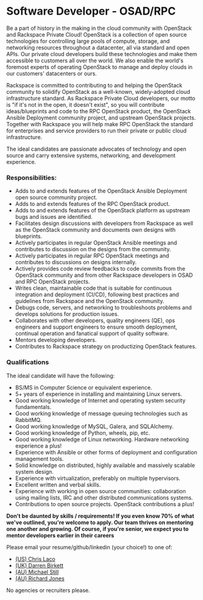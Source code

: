 # Software Developer - OSAD/RPC

Be a part of history in the making in the cloud community with OpenStack and Rackspace
Private Cloud! OpenStack is a collection of open source technologies for
controlling large pools of compute, storage, and networking resources throughout
a datacenter, all via standard and open APIs. Our private cloud developers
build these technologies and make them accessible to customers all over the
world. We also enable the world's foremost experts of operating OpenStack to
manage and deploy clouds in our customers' datacenters or ours.

Rackspace is committed to contributing to and helping the OpenStack community
to solidify OpenStack as a well-known, widely-adopted cloud infrastructure
standard. As Rackspace Private Cloud developers, our motto is "if it's not in the
open, it doesn't exist", so you will contribute ideas/blueprints and code to the
RPC OpenStack product, the OpenStack Ansible Deployment community project, and
upstream OpenStack projects. Together with Rackspace you will help make RPC
OpenStack the standard for enterprises and service providers to run their
private or public cloud infrastructure.

The ideal candidates are passionate advocates of technology and open source
and carry extensive systems, networking, and development experience.

### Responsibilities:

- Adds to and extends features of the OpenStack Ansible Deployment open source community project.
- Adds to and extends features of the RPC OpenStack product.
- Adds to and extends features of the OpenStack platform as upstream bugs and issues are identified.
- Facilitates design discussions with developers from Rackspace as well as the OpenStack community and documents own designs with blueprints.
- Actively participates in regular OpenStack Ansible meetings and contributes to discussion on the designs from the community.
- Actively participates in regular RPC OpenStack meetings and contributes to discussions on designs internally.
- Actively provides code review feedbacks to code commits from the OpenStack community and from other Rackspace developers in OSAD and RPC OpenStack projects.
- Writes clean, maintainable code that is suitable for continuous integration and deployment (CI/CD), following best practices and guidelines from Rackspace and the OpenStack community.
- Debugs code, servers, and networking to troubleshoots problems and develops solutions for production issues.
- Collaborates with other developers, quality engineers (QE), ops engineers and support engineers to ensure smooth deployment, continual operation and fanatical support of quality software.
- Mentors developing developers.
- Contributes to Rackspace strategy on productizing OpenStack features.

### Qualifications

The ideal candidate will have the following:

- BS/MS in Computer Science or equivalent experience.
- 5+ years of experience in installing and maintaining Linux servers.
- Good working knowledge of Internet and operating system security fundamentals.
- Good working knowledge of message queuing technologies such as RabbitMQ.
- Good working knowledge of MySQL, Galera, and SQLAlchemy.
- Good working knowledge of Python, wheels, pip, etc.
- Good working knowledge of Linux networking. Hardware networking experience a plus!
- Experience with Ansible or other forms of deployment and configuration management tools.
- Solid knowledge on distributed, highly available and massively scalable system design.
- Experience with virtualization, preferably on multiple hypervisors.
- Excellent written and verbal skills.
- Experience with working in open source communities: collaboration using mailing lists, IRC and other distributed communications systems.
- Contributions to open source projects. OpenStack contributions a plus!

**Don't be daunted by skills / requirements! If you even know 70% of what we've
outlined, you're welcome to apply. Our team thrives on mentoring one another
and growing. Of course, if you're senior, we expect you to mentor developers
earlier in their careers**

Please email your resume/github/linkedin (your choice!) to one of:

* [(US) Chris Laco](mailto:chris.laco@rackspace.com)
* [(UK) Darren Birkett](mailto:darren.birkett@rackspace.co.uk)
* [(AU) Michael Still](mailto:michael.still@rackspace.com)
* [(AU) Richard Jones](mailto:richard.jones.au@rackspace.com)

No agencies or recruiters please.
